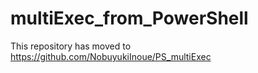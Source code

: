 multiExec_from_PowerShell
==

This repository has moved to 
https://github.com/NobuyukiInoue/PS_multiExec
